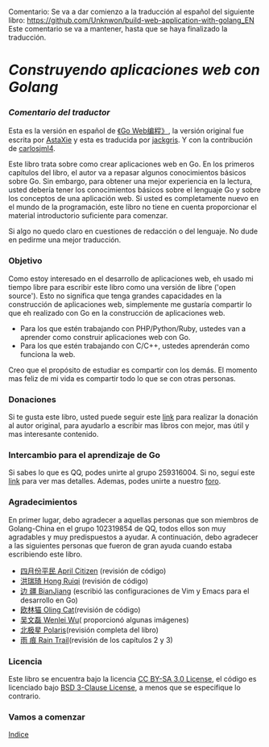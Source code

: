 ﻿Comentario:
Se va a dar comienzo a la traducción al español del siguiente libro:
https://github.com/Unknwon/build-web-application-with-golang_EN
Este comentario se va a mantener, hasta que se haya finalizado la traducción.

***Construyendo aplicaciones web con Golang***
=======================================
### ***Comentario del traductor***

Esta es la versión en español de [《Go Web编程》](https://github.com/astaxie/build-web-application-with-golang), la versión original fue escrita por [AstaXie](https://github.com/astaxie) y esta es traducida por [jackgris](https://github.com/jackgris). Y con la contribución de [carlosjml4](https://github.com/carlosjml4).

Este  libro trata sobre como crear aplicaciones web en Go. En los primeros capítulos del libro, el autor va a repasar algunos conocimientos básicos sobre Go. Sin embargo, para obtener una mejor experiencia en la lectura, usted debería tener los conocimientos básicos sobre el lenguaje Go y sobre los conceptos de una aplicación web. Si usted es completamente nuevo en el mundo de la programación, este libro no tiene en cuenta proporcionar el material introductorio suficiente para comenzar.

Si algo no quedo claro en cuestiones de redacción o del lenguaje. No dude en pedirme una mejor traducción.

### Objetivo

Como estoy interesado en el desarrollo de aplicaciones web, eh usado mi tiempo libre para escribir este libro como una versión de libre ('open source'). Esto no significa que tenga grandes capacidades en la construcción de aplicaciones web, simplemente me gustaría compartir lo que eh realizado con Go en la construcción de aplicaciones web.

- Para los que estén trabajando con PHP/Python/Ruby, ustedes van a aprender como construir aplicaciones web con Go.
- Para los que estén trabajando con C/C++, ustedes aprenderán como funciona la web.

Creo que el propósito de estudiar es compartir con los demás. El momento mas feliz de mi vida es compartir todo lo que se con otras personas.
  
### Donaciones

Si te gusta este libro, usted puede seguir este [link](https://me.alipay.com/astaxie) para realizar la donación al autor original, para ayudarlo a escribir mas libros con mejor, mas útil y mas interesante contenido.

### Intercambio para el aprendizaje de Go

Si sabes lo que es QQ, podes unirte al grupo 259316004. Si no, seguí este [link](http://download.imqq.com/download.shtml) para ver mas detalles. Ademas, podes unirte a nuestro [foro](http://bbs.beego.me).

### Agradecimientos

En primer lugar, debo agradecer a aquellas personas que son miembros de Golang-China en el grupo 102319854 de QQ, todos ellos son muy agradables y muy predispuestos a ayudar. A continuación, debo agradecer a las siguientes personas que fueron de gran ayuda cuando estaba escribiendo este libro.

 - [四月份平民 April Citizen](https://plus.google.com/110445767383269817959) (revisión de código)
 - [洪瑞琦 Hong Ruiqi](https://github.com/hongruiqi) (revisión de código)
 - [边  疆 BianJiang](https://github.com/border) (escribió las configuraciones de Vim y Emacs para el desarrollo en Go)
 - [欧林猫 Oling Cat](https://github.com/OlingCat)(revisión de código)
 - [吴文磊 Wenlei Wu](mailto:spadesacn@gmail.com)( proporcionó algunas imágenes)
 - [北极星 Polaris](https://github.com/polaris1119)(revisión completa del libro)
 - [雨  痕 Rain Trail](https://github.com/qyuhen)(revisión de los capítulos 2 y 3)

### Licencia

Este libro se encuentra bajo la licencia [CC BY-SA 3.0 License](http://creativecommons.org/licenses/by-sa/3.0/),
el código es licenciado bajo [BSD 3-Clause License](<https://github.com/astaxie/build-web-application-with-golang/blob/master/LICENSE.md>), a menos que se especifique lo contrario.

### Vamos a comenzar

[Indice](./eBook/preface.md)
